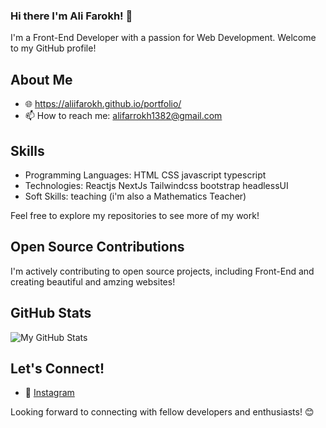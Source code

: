### Hi there I'm Ali Farokh! 👋

I'm a Front-End Developer with a passion for Web Development. Welcome to my GitHub profile!

## About Me
- 🌐 https://aliifarokh.github.io/portfolio/
- 📫 How to reach me: alifarrokh1382@gmail.com

## Skills
- Programming Languages: HTML CSS javascript typescript
- Technologies: Reactjs NextJs Tailwindcss bootstrap headlessUI 
- Soft Skills: teaching (i'm also a Mathematics Teacher)

Feel free to explore my repositories to see more of my work!

## Open Source Contributions
I'm actively contributing to open source projects, including Front-End and creating beautiful and amzing websites!

## GitHub Stats
![My GitHub Stats](https://github-readme-stats.vercel.app/api?username=aliifarokh&show_icons=true&hide=contribs,prs)

## Let's Connect!
- 💬 [Instagram](@alifarokh_web)

Looking forward to connecting with fellow developers and enthusiasts! 😊


